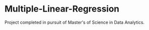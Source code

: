 # Multiple-Linear-Regression
Project completed in pursuit of Master's of Science in Data Analytics.
